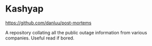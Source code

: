 Kashyap
=======


https://github.com/danluu/post-mortems

A repository collating all the public outage information from various
companies. Useful read if bored.
